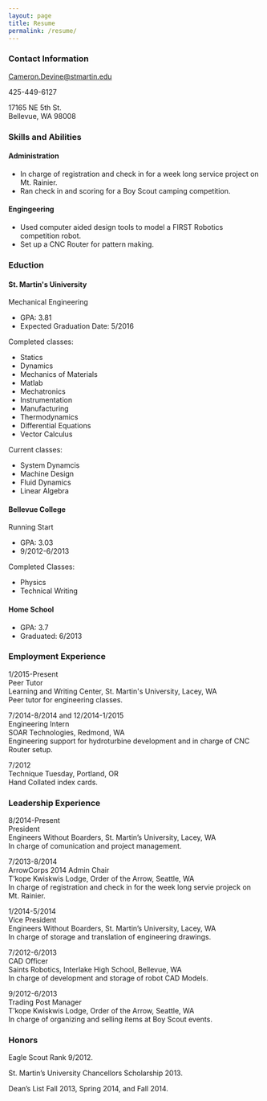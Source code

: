 ```yaml
---
layout: page
title: Resume
permalink: /resume/
---
```


### Contact Information

<a href="mailto:Cameron.Devine@stmartin.edu">Cameron.Devine@stmartin.edu</a>

425-449-6127

17165 NE 5th St.  
Bellevue, WA 98008

### Skills and Abilities

#### Administration
+ In charge of registration and check in for a week long service project on Mt. Rainier.
+ Ran check in and scoring for a Boy Scout camping competition.

#### Engingeering
+ Used computer aided design tools to model a FIRST Robotics competition robot.
+ Set up a CNC Router for pattern making.

### Eduction

#### St. Martin's Uiniversity
Mechanical Engineering
+ GPA: 3.81  
+ Expected Graduation Date: 5/2016

Completed classes:
+ Statics
+ Dynamics
+ Mechanics of Materials
+ Matlab
+ Mechatronics
+ Instrumentation
+ Manufacturing
+ Thermodynamics
+ Differential Equations
+ Vector Calculus

Current classes:
+ System Dynamcis
+ Machine Design
+ Fluid Dynamics
+ Linear Algebra

#### Bellevue College
Running Start

+ GPA: 3.03  
+ 9/2012-6/2013

Completed Classes:
+ Physics
+ Technical Writing

#### Home School

+ GPA: 3.7  
+ Graduated: 6/2013

### Employment Experience

1/2015-Present  
Peer Tutor  
Learning and Writing Center, St. Martin's University, Lacey, WA  
Peer tutor for engineering classes.  

7/2014-8/2014 and 12/2014-1/2015  
Engineering Intern  
SOAR Technologies, Redmond, WA  
Engineering support for hydroturbine development and in charge of CNC Router setup.

7/2012  
Technique Tuesday, Portland, OR  
Hand Collated index cards.  

### Leadership Experience

8/2014-Present  
President  
Engineers Without Boarders, St. Martin’s University, Lacey, WA  
In charge of comunication and project management.  

7/2013-8/2014  
ArrowCorps 2014 Admin Chair  
T’kope Kwiskwis Lodge, Order of the Arrow, Seattle, WA  
In charge of registration and check in for the week long servie projeck on Mt. Rainier.

1/2014-5/2014  
Vice President  
Engineers Without Boarders, St. Martin’s University, Lacey, WA  
In charge of storage and translation of engineering drawings.

7/2012-6/2013  
CAD Officer  
Saints Robotics, Interlake High School, Bellevue, WA  
In charge of development and storage of robot CAD Models.  

9/2012-6/2013  
Trading Post Manager  
T’kope Kwiskwis Lodge, Order of the Arrow, Seattle, WA  
In charge of organizing and selling items at Boy Scout events.  

### Honors

Eagle Scout Rank 9/2012.

St. Martin’s University Chancellors Scholarship 2013.

Dean’s List Fall 2013, Spring 2014, and Fall 2014.
